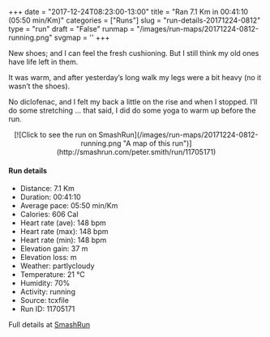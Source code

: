 +++
date = "2017-12-24T08:23:00-13:00"
title = "Ran 7.1 Km in 00:41:10 (05:50 min/Km)"
categories = ["Runs"]
slug = "run-details-20171224-0812"
type = "run"
draft = "False"
runmap = "/images/run-maps/20171224-0812-running.png"
svgmap = '<polyline points="4 48, 7 49, 10 46, 16 37, 18 34, 19 33, 26 38, 38 45, 54 48, 58 50, 60 51, 61 55, 62 55, 65 54, 67 49, 69 48, 72 48, 74 47, 78 43, 80 42, 86 40, 93 41, 95 44, 98 49, 98 53, 96 55, 94 58, 92 59, 91 59, 87 56, 90 59, 90 61, 85 64, 81 68, 78 68, 75 67, 68 59, 66 58, 65 56, 66 52, 70 48, 74 47, 77 44, 83 41, 85 41, 91 41, 93 41, 94 42, 98 50, 97 54, 94 58, 92 59, 91 59, 87 56, 90 59, 90 61, 86 64, 81 68, 80 68, 78 68, 75 66, 68 59, 67 56, 68 53, 69 50, 74 48, 78 43, 85 40, 93 40, 96 38, 100 34, 100 32, 99 32, 98 32, 93 34, 90 35, 88 36, 80 36, 73 38, 69 42, 68 46, 66 49, 63 52, 61 54, 58 53, 57 50, 52 48, 47 46, 43 46, 38 45, 20 34, 16 33, 16 33, 13 38, 7 48, 3 48, 0 47">'
+++

New shoes; and I can feel the fresh cushioning. But I still think my old ones have life left in them. 


It was warm, and after yesterday’s long walk my legs were a bit heavy (no it wasn’t the shoes). 

No diclofenac, and I felt my back a little on the rise and when I stopped. I’ll do some stretching ... that said, I did do some yoga to warm up before the run. 

<!--more-->

<center>
[![Click to see the run on SmashRun](/images/run-maps/20171224-0812-running.png "A map of this run")](http://smashrun.com/peter.smith/run/11705171)
</center>

#### Run details

* Distance: 7.1 Km
* Duration: 00:41:10
* Average pace: 05:50 min/Km
* Calories: 606 Cal
* Heart rate (ave): 148 bpm
* Heart rate (max): 148 bpm
* Heart rate (min): 148 bpm
* Elevation gain: 37 m
* Elevation loss:  m
* Weather: partlycloudy
* Temperature: 21 &deg;C
* Humidity: 70%
* Activity: running
* Source: tcxfile
* Run ID: 11705171

Full details at [SmashRun](http://smashrun.com/peter.smith/run/11705171)